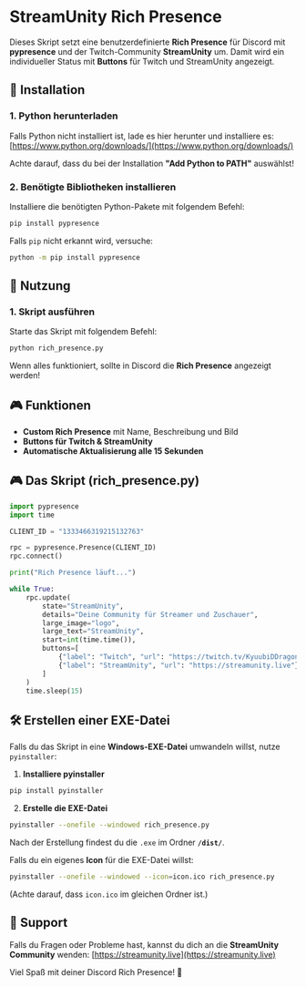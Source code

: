 # StreamUnity Rich Presence

Dieses Skript setzt eine benutzerdefinierte **Rich Presence** für Discord mit **pypresence** und der Twitch-Community **StreamUnity** um. Damit wird ein individueller Status mit **Buttons** für Twitch und StreamUnity angezeigt.

## 💾 Installation

### 1. **Python herunterladen**
Falls Python nicht installiert ist, lade es hier herunter und installiere es:
[https://www.python.org/downloads/](https://www.python.org/downloads/)

Achte darauf, dass du bei der Installation **"Add Python to PATH"** auswählst!

### 2. **Benötigte Bibliotheken installieren**

Installiere die benötigten Python-Pakete mit folgendem Befehl:
```bash
pip install pypresence
```

Falls `pip` nicht erkannt wird, versuche:
```bash
python -m pip install pypresence
```

## 💪 Nutzung

### 1. **Skript ausführen**
Starte das Skript mit folgendem Befehl:
```bash
python rich_presence.py
```

Wenn alles funktioniert, sollte in Discord die **Rich Presence** angezeigt werden!

## 🎮 Funktionen
- **Custom Rich Presence** mit Name, Beschreibung und Bild
- **Buttons für Twitch & StreamUnity**
- **Automatische Aktualisierung alle 15 Sekunden**

## 🎮 Das Skript (rich_presence.py)
```python
import pypresence
import time

CLIENT_ID = "1333466319215132763"

rpc = pypresence.Presence(CLIENT_ID)
rpc.connect()

print("Rich Presence läuft...")

while True:
    rpc.update(
        state="StreamUnity",
        details="Deine Community für Streamer und Zuschauer",
        large_image="logo",
        large_text="StreamUnity",
        start=int(time.time()),
        buttons=[
            {"label": "Twitch", "url": "https://twitch.tv/KyuubiDDragon"},
            {"label": "StreamUnity", "url": "https://streamunity.live"}
        ]
    )
    time.sleep(15)
```

## 🛠️ Erstellen einer EXE-Datei
Falls du das Skript in eine **Windows-EXE-Datei** umwandeln willst, nutze `pyinstaller`:

1. **Installiere pyinstaller**
```bash
pip install pyinstaller
```

2. **Erstelle die EXE-Datei**
```bash
pyinstaller --onefile --windowed rich_presence.py
```

Nach der Erstellung findest du die `.exe` im Ordner **`/dist/`**.

Falls du ein eigenes **Icon** für die EXE-Datei willst:
```bash
pyinstaller --onefile --windowed --icon=icon.ico rich_presence.py
```
(Achte darauf, dass `icon.ico` im gleichen Ordner ist.)

## 🌟 Support
Falls du Fragen oder Probleme hast, kannst du dich an die **StreamUnity Community** wenden:
[https://streamunity.live](https://streamunity.live)

Viel Spaß mit deiner Discord Rich Presence! 🚀
